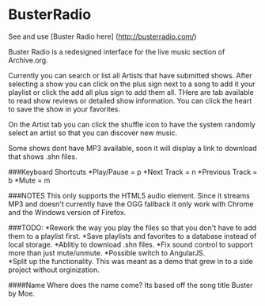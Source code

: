 BusterRadio
===========

See and use [Buster Radio here] (http://busterradio.com/) 


Buster Radio is a redesigned interface for the live music section of Archive.org.  

Currently you can search or list all Artists that have submitted shows. After selecting a show you can click on the plus sign next to a song to add it your playlist or click the add all plus sign to add them all.  THere are tab available to read show reviews or detailed show information.  You can click the heart to save the show in your favorites.  

On the Artist tab you can click the shuffle icon to have the system randomly select an artist so that you can discover new music.  

Some shows dont have MP3 available, soon it will display a link to download that shows .shn files.  

###Keyboard Shortcuts
*Play/Pause = p
*Next Track = n
*Previous Track = b
*Mute = m


###NOTES
This only supports the HTML5 audio element. Since it streams MP3 and doesn't currently have the OGG fallback it only work with Chrome and the Windows version of Firefox.  

###TODO:
*Rework the way you play the files so that you don't have to add them to a playlist first. 
*Save playlists and favorites to a database instead of local storage.
*Ablitiy to download .shn files.
*Fix sound control to support more than just mute/unmute.
*Possible switch to AngularJS.  
*Split up the functionality.  This was meant as a demo that grew in to a side project without orginization.

####Name
Where does the name come?  Its based off the song title Buster by Moe.   
